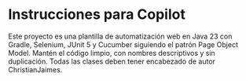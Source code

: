 <!-- Use this file to provide workspace-specific custom instructions to Copilot. For more details, visit https://code.visualstudio.com/docs/copilot/copilot-customization#_use-a-githubcopilotinstructionsmd-file -->

# Instrucciones para Copilot

Este proyecto es una plantilla de automatización web en Java 23 con Gradle, Selenium, JUnit 5 y Cucumber siguiendo el patrón Page Object Model. Mantén el código limpio, con nombres descriptivos y sin duplicación. Todas las clases deben tener encabezado de autor ChristianJaimes.
